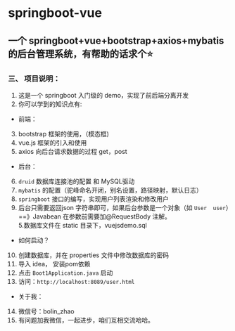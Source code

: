# springboot-vue
## 一个 springboot+vue+bootstrap+axios+mybatis 的后台管理系统，有帮助的话求个⭐️
### 三、 项目说明：	
1. 这是一个 springboot 入门级的 demo，实现了前后端分离开发
2. 你可以学到的知识点有:
- 前端：
3. bootstrap 框架的使用，（模态框)
4. vue.js 框架的引入和使用
5. axios 向后台请求数据的过程 get，post

- 后台：
6. `druid` 数据库连接池的配置 和 MySQL驱动
7. `mybatis` 的配置（驼峰命名开闭，别名设置，路径映射，默认日志）
8. `springboot` 接口的编写，实现用户列表渲染和修改用户
9. 后台只需要返回json 字符串即可，如果后台参数是一个对象（如 `User  user`）==》Javabean
在参数前需要加@RequestBody 注解。   
5.数据库文件在 static 目录下，vuejsdemo.sql

- 如何启动？
10. 创建数据库，并在 properties 文件中修改数据库的密码
11. 导入 idea， 安装pom依赖
12. 点击 `Boot1Application.java` 启动
13. 访问：`http://localhost:8089/user.html`

- 关于我：
14. 微信号：bolin_zhao
15. 有问题加我微信，一起进步，咱们互相交流哈哈。
